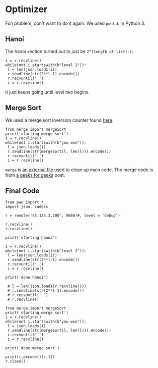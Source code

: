 # Optimizer
Fun problem, don't want to do it again.
We used `pwnlib` in Python 3.
## Hanoi
The hanoi section turned out to just be `2^(length of list)-1`:
```
i = r.recvline()
while(not i.startswith(b"level 2")):
 l = len(json.loads(i))
 r.sendline(str(2**l-1).encode())
 r.recvuntil(' ')
 i = r.recvline()
```
It just keeps going until level two begins.
## Merge Sort
We used a merge sort inversion counter found [here](https://www.geeksforgeeks.org/counting-inversions/).
```
from merge import mergeSort
print('starting merge sort')
i = r.recvline()
while(not i.startswith(b"you won")):
 l = json.loads(i)
 r.sendline(str(mergeSort(l, len(l))).encode())
 r.recvuntil(' ')
 i = r.recvline()
```
`merge` is [an external file](https://github.com/jlsajfj/Offset-2020/blob/main/optimizer/merge.py) used to clean up main code. The merge code is from [a geeks for geeks](https://www.geeksforgeeks.org/counting-inversions/) post.
## Final Code
```
from pwn import *
import json, codecs

r = remote('45.134.3.200', 9660)#, level = 'debug')

r.recvline()
r.recvline()

print('starting hanoi')

i = r.recvline()
while(not i.startswith(b"level 2")):
 l = len(json.loads(i))
 r.sendline(str(2**l-1).encode())
 r.recvuntil(' ')
 i = r.recvline()

print('done hanoi')

 # l = len(json.loads(r.recvline()))
 # r.sendline(str(2**l-1).encode())
 # r.recvuntil(' ')
 # r.recvline()

from merge import mergeSort
print('starting merge sort')
i = r.recvline()
while(not i.startswith(b"you won")):
 l = json.loads(i)
 r.sendline(str(mergeSort(l, len(l))).encode())
 r.recvuntil(' ')
 i = r.recvline()

print('done merge sort')

print(i.decode()[:-1])
r.close()
```